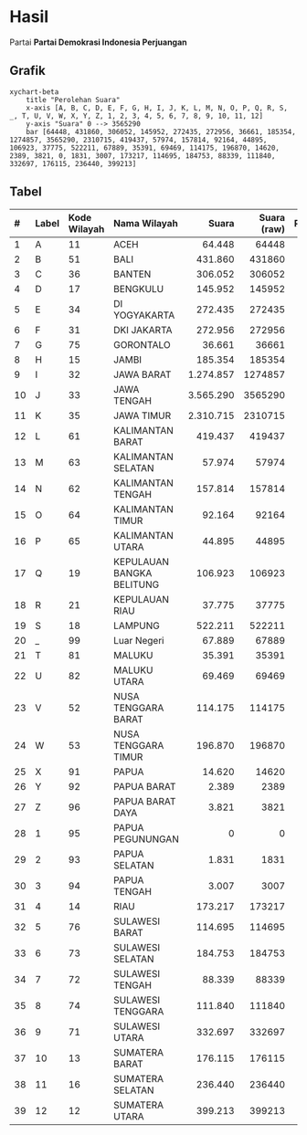 # Hasil

Partai **Partai Demokrasi Indonesia Perjuangan**

## Grafik

```mermaid
xychart-beta
    title "Perolehan Suara"
    x-axis [A, B, C, D, E, F, G, H, I, J, K, L, M, N, O, P, Q, R, S, _, T, U, V, W, X, Y, Z, 1, 2, 3, 4, 5, 6, 7, 8, 9, 10, 11, 12]
    y-axis "Suara" 0 --> 3565290
    bar [64448, 431860, 306052, 145952, 272435, 272956, 36661, 185354, 1274857, 3565290, 2310715, 419437, 57974, 157814, 92164, 44895, 106923, 37775, 522211, 67889, 35391, 69469, 114175, 196870, 14620, 2389, 3821, 0, 1831, 3007, 173217, 114695, 184753, 88339, 111840, 332697, 176115, 236440, 399213]
```

## Tabel

| #  | Label | Kode Wilayah | Nama Wilayah              | Suara     | Suara (raw) | Persentase |
|:-- |:----- |:------------ |:------------------------- | ---------:| -----------:| ----------:|
| 1  | A     | 11           | ACEH                      | 64.448    | 64448       | 0,51       |
| 2  | B     | 51           | BALI                      | 431.860   | 431860      | 3,42       |
| 3  | C     | 36           | BANTEN                    | 306.052   | 306052      | 2,42       |
| 4  | D     | 17           | BENGKULU                  | 145.952   | 145952      | 1,16       |
| 5  | E     | 34           | DI YOGYAKARTA             | 272.435   | 272435      | 2,16       |
| 6  | F     | 31           | DKI JAKARTA               | 272.956   | 272956      | 2,16       |
| 7  | G     | 75           | GORONTALO                 | 36.661    | 36661       | 0,29       |
| 8  | H     | 15           | JAMBI                     | 185.354   | 185354      | 1,47       |
| 9  | I     | 32           | JAWA BARAT                | 1.274.857 | 1274857     | 10,09      |
| 10 | J     | 33           | JAWA TENGAH               | 3.565.290 | 3565290     | 28,22      |
| 11 | K     | 35           | JAWA TIMUR                | 2.310.715 | 2310715     | 18,29      |
| 12 | L     | 61           | KALIMANTAN BARAT          | 419.437   | 419437      | 3,32       |
| 13 | M     | 63           | KALIMANTAN SELATAN        | 57.974    | 57974       | 0,46       |
| 14 | N     | 62           | KALIMANTAN TENGAH         | 157.814   | 157814      | 1,25       |
| 15 | O     | 64           | KALIMANTAN TIMUR          | 92.164    | 92164       | 0,73       |
| 16 | P     | 65           | KALIMANTAN UTARA          | 44.895    | 44895       | 0,36       |
| 17 | Q     | 19           | KEPULAUAN BANGKA BELITUNG | 106.923   | 106923      | 0,85       |
| 18 | R     | 21           | KEPULAUAN RIAU            | 37.775    | 37775       | 0,30       |
| 19 | S     | 18           | LAMPUNG                   | 522.211   | 522211      | 4,13       |
| 20 | _     | 99           | Luar Negeri               | 67.889    | 67889       | 0,54       |
| 21 | T     | 81           | MALUKU                    | 35.391    | 35391       | 0,28       |
| 22 | U     | 82           | MALUKU UTARA              | 69.469    | 69469       | 0,55       |
| 23 | V     | 52           | NUSA TENGGARA BARAT       | 114.175   | 114175      | 0,90       |
| 24 | W     | 53           | NUSA TENGGARA TIMUR       | 196.870   | 196870      | 1,56       |
| 25 | X     | 91           | PAPUA                     | 14.620    | 14620       | 0,12       |
| 26 | Y     | 92           | PAPUA BARAT               | 2.389     | 2389        | 0,02       |
| 27 | Z     | 96           | PAPUA BARAT DAYA          | 3.821     | 3821        | 0,03       |
| 28 | 1     | 95           | PAPUA PEGUNUNGAN          | 0         | 0           | 0,00       |
| 29 | 2     | 93           | PAPUA SELATAN             | 1.831     | 1831        | 0,01       |
| 30 | 3     | 94           | PAPUA TENGAH              | 3.007     | 3007        | 0,02       |
| 31 | 4     | 14           | RIAU                      | 173.217   | 173217      | 1,37       |
| 32 | 5     | 76           | SULAWESI BARAT            | 114.695   | 114695      | 0,91       |
| 33 | 6     | 73           | SULAWESI SELATAN          | 184.753   | 184753      | 1,46       |
| 34 | 7     | 72           | SULAWESI TENGAH           | 88.339    | 88339       | 0,70       |
| 35 | 8     | 74           | SULAWESI TENGGARA         | 111.840   | 111840      | 0,89       |
| 36 | 9     | 71           | SULAWESI UTARA            | 332.697   | 332697      | 2,63       |
| 37 | 10    | 13           | SUMATERA BARAT            | 176.115   | 176115      | 1,39       |
| 38 | 11    | 16           | SUMATERA SELATAN          | 236.440   | 236440      | 1,87       |
| 39 | 12    | 12           | SUMATERA UTARA            | 399.213   | 399213      | 3,16       |



